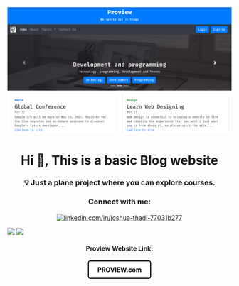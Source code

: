 <!-- MasterHead -->
<a href="https://JoshuaThadi.io">
    <img src="proview-img.png" alt="MasterHead">
</a>

<h1 align="center">Hi 👋, This is a basic Blog website</h1>
<h3 align="center">💡 Just a plane project where you can explore courses.</h3>

<h3 align="center">Connect with me:</h3>
<p align="center">
<a href="https://linkedin.com/in/linkedin.com/in/joshua-thadi-77031b277" target="blank"><img align="center" src="https://raw.githubusercontent.com/rahuldkjain/github-profile-readme-generator/master/src/images/icons/Social/linked-in-alt.svg" alt="linkedin.com/in/joshua-thadi-77031b277" height="30" width="40" /></a>
</p>


<img src="https://github.com/JoshuaThadi/Proview/blob/main/Screenshot%202024-08-11%20185903.png">

<img src="https://github.com/JoshuaThadi/Proview/blob/main/Screenshot%202024-08-11%20185937.png">

<div align="center">
  <h4>Proview Website Link:</h4>
  <a href="https://joshuathadi.github.io/Proview/" style="
    display: inline-block;
    padding: 10px 20px;
    color: #000; /* Text color */
    background-color: #fff; /* Background color */
    border: 2px solid #000; /* Border color */
    border-radius: 5px; /* Rounded corners */
    text-decoration: none;
    font-weight: bold;
    text-align: center;
    transition: background-color 0.3s, color 0.3s;
">PROVIEW.com</a>
</div>
